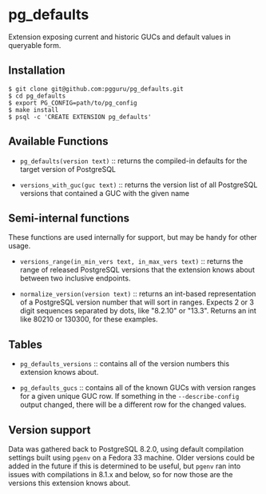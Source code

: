# pg_defaults

Extension exposing current and historic GUCs and default values in queryable form.

## Installation

```console
$ git clone git@github.com:pgguru/pg_defaults.git
$ cd pg_defaults
$ export PG_CONFIG=path/to/pg_config
$ make install
$ psql -c 'CREATE EXTENSION pg_defaults'
```

## Available Functions

- `pg_defaults(version text)` :: returns the compiled-in defaults for the target version of PostgreSQL

- `versions_with_guc(guc text)` :: returns the version list of all PostgreSQL versions that contained a GUC with the given name

## Semi-internal functions

These functions are used internally for support, but may be handy for other usage.

- `versions_range(in_min_vers text, in_max_vers text)` :: returns the range of released PostgreSQL versions that the extension knows about between two inclusive endpoints.

- `normalize_version(version text)` :: returns an int-based representation of a PostgreSQL version number that will sort in ranges.  Expects 2 or 3 digit sequences separated by dots, like "8.2.10" or "13.3".  Returns an int like 80210 or 130300, for these examples.

## Tables

- `pg_defaults_versions` :: contains all of the version numbers this extension knows about.

- `pg_defaults_gucs` :: contains all of the known GUCs with version ranges for a given unique GUC row.  If something in the `--describe-config` output changed, there will be a different row for the changed values.

## Version support

Data was gathered back to PostgreSQL 8.2.0, using default compilation settings built using `pgenv` on a Fedora 33 machine.  Older versions could be added in the future if this is determined to be useful, but `pgenv` ran into issues with compilations in 8.1.x and below, so for now those are the versions this extension knows about.
